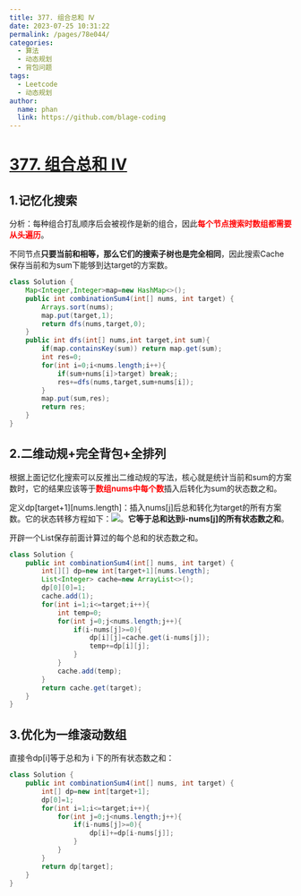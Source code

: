 ```yaml
---
title: 377. 组合总和 Ⅳ
date: 2023-07-25 10:31:22
permalink: /pages/78e044/
categories:
  - 算法
  - 动态规划
  - 背包问题
tags:
  - Leetcode
  - 动态规划
author: 
  name: phan
  link: https://github.com/blage-coding
---
```

# [377. 组合总和 Ⅳ](https://leetcode.cn/problems/combination-sum-iv/)

## 1.记忆化搜索

分析：每种组合打乱顺序后会被视作是新的组合，因此<font color="red">**每个节点搜索时数组都需要从头遍历**</font>。

不同节点**只要当前和相等，那么它们的搜索子树也是完全相同**，因此搜索Cache保存当前和为sum下能够到达target的方案数。

```java
class Solution {
    Map<Integer,Integer>map=new HashMap<>();
    public int combinationSum4(int[] nums, int target) {
        Arrays.sort(nums);
        map.put(target,1);
        return dfs(nums,target,0);
    }
    public int dfs(int[] nums,int target,int sum){
        if(map.containsKey(sum)) return map.get(sum);
        int res=0;
        for(int i=0;i<nums.length;i++){
            if(sum+nums[i]>target) break;;
            res+=dfs(nums,target,sum+nums[i]);
        }
        map.put(sum,res);
        return res;
    }
}
```

## 2.二维动规+完全背包+全排列

根据上面记忆化搜索可以反推出二维动规的写法，核心就是统计当前和sum的方案数时，它的结果应该等于<font color="red">**数组nums中每个数**</font>插入后转化为sum的状态数之和。

定义dp\[target+1\]\[nums.length\]：插入nums\[j\]后总和转化为target的所有方案数。它的状态转移方程如下：![](https://jsd.cdn.zzko.cn/gh/blage-coding/picx-images-hosting@master/20230725/image.46kk3v5l8a80.webp)。**它等于总和达到i-nums\[j\]的所有状态数之和**。

开辟一个List保存前面计算过的每个总和的状态数之和。

```java
class Solution {
    public int combinationSum4(int[] nums, int target) {
        int[][] dp=new int[target+1][nums.length];
        List<Integer> cache=new ArrayList<>();
        dp[0][0]=1;
        cache.add(1);
        for(int i=1;i<=target;i++){
            int temp=0;
            for(int j=0;j<nums.length;j++){
                if(i-nums[j]>=0){
                    dp[i][j]=cache.get(i-nums[j]);
                    temp+=dp[i][j];
                }
            }
            cache.add(temp);
        }
        return cache.get(target);
    }
}
```

## 3.优化为一维滚动数组

直接令dp\[i\]等于总和为 i 下的所有状态数之和：

```java
class Solution {
    public int combinationSum4(int[] nums, int target) {
        int[] dp=new int[target+1];
        dp[0]=1;
        for(int i=1;i<=target;i++){
            for(int j=0;j<nums.length;j++){
                if(i-nums[j]>=0){
                    dp[i]+=dp[i-nums[j]];
                }
            }
        }
        return dp[target];
    }
}
```

